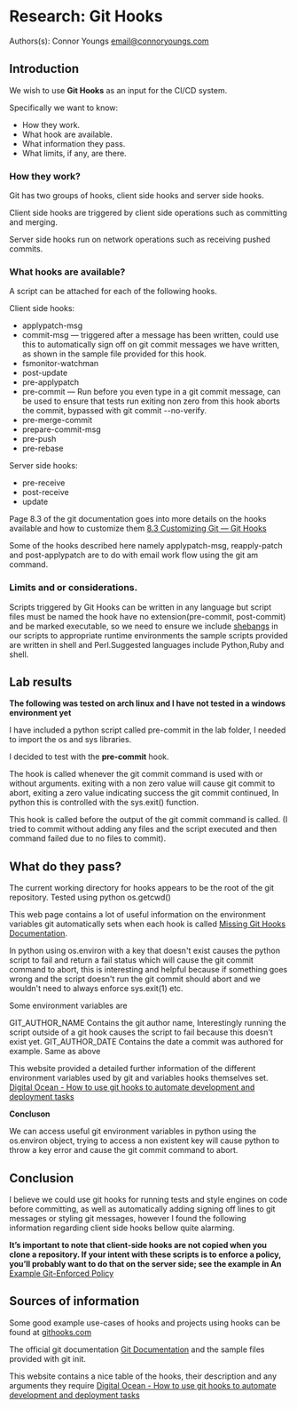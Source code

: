 # Research: Git Hooks
Authors(s):
  Connor Youngs
  <email@connoryoungs.com>

## Introduction

We wish to use **Git Hooks** as an input for the CI/CD system. 

Specifically we want to know:

* How they work.
* What hook are available.
* What information they pass.
* What limits, if any, are there.


### How they work?

Git has two groups of hooks, client side hooks and server side hooks.

Client side hooks are triggered by client side operations such as committing and merging.

Server side hooks run on network operations such as receiving pushed commits.

### What hooks are available? 

A script can be attached for each of the following hooks.

Client side hooks:
* applypatch-msg
* commit-msg — triggered after a message has been written, could use this to automatically sign off on git commit messages we have written, as shown in the sample file provided for this hook.
* fsmonitor-watchman
* post-update
* pre-applypatch
* pre-commit — Run before you even type in a git commit message, can be used to ensure that tests run exiting non zero from this hook aborts the commit, bypassed with git commit --no-verify.
* pre-merge-commit
* prepare-commit-msg 
* pre-push 
* pre-rebase

Server side hooks:
* pre-receive
* post-receive
* update

Page 8.3 of the git documentation goes into more details on the hooks available and how to customize them [8.3 Customizing Git — Git Hooks](https://git-scm.com/book/en/v2/Customizing-Git-Git-Hooks\))

Some of the hooks described here namely applypatch-msg, reapply-patch and post-applypatch are to do with email work flow using the git am command.
 

### Limits and or considerations.
 
Scripts triggered by Git Hooks can be written in any language but script files must be named the hook have no extension(pre-commit, post-commit) and be marked executable,
so we need to ensure we include [shebangs](https://en.wikipedia.org/wiki/Shebang_\(Unix\)) in our scripts to appropriate runtime environments the sample scripts provided are written in shell and Perl.Suggested languages include Python,Ruby and shell.


## Lab results

**The following was tested on arch linux and I have not tested in a windows environment yet**

I have included a python script called pre-commit in the lab folder, I needed to import the os and sys libraries. 

I decided to test with the **pre-commit** hook.

The hook is called whenever the git commit command is used with or without arguments. 
exiting with a non zero value will cause git commit to abort,
exiting a zero value indicating success the git commit continued,
In python this is controlled with the sys.exit() function.

This hook is called before the output of the git commit command is called. 
(I tried to commit without adding any files and the script executed and then command failed due to no files to commit).


## What do they pass?

The current working directory for hooks appears to be the root of the git repository.
Tested using python os.getcwd()

This web page contains a lot of useful information on the environment variables git automatically sets when each hook is called [Missing Git Hooks Documentation](https://longair.net/blog/2011/04/09/missing-git-hooks-documentation/).

In python using os.environ with a key that doesn't exist causes the python script to fail and return a fail status which will cause the git commit command to abort, this is interesting and helpful because if something goes wrong and the script doesn't run the git commit should abort and we wouldn't need to always enforce sys.exit(1) etc.

Some environment variables are

GIT_AUTHOR_NAME Contains the git author name, Interestingly running the script outside of a git hook causes the script to fail because this doesn't exist yet.
GIT_AUTHOR_DATE Contains the date a commit was authored for example. Same as above

This website provided a detailed further information of the different environment variables used by git and variables hooks themselves set. [Digital Ocean - How to use git hooks to automate development and deployment tasks](https://www.digitalocean.com/community/tutorials/how-to-use-git-hooks-to-automate-development-and-deployment-tasks)


**Concluson**

We can access useful git environment variables in python using the os.environ object, trying to access a non existent key will cause python to throw a key error and cause the git commit command to abort.


## Conclusion
I believe we could use git hooks for running tests and style engines on code before committing, as well as automatically adding signing off lines to git messages or styling git messages, however I found the following information regarding client side hooks bellow quite alarming.

**It’s important to note that client-side hooks are not copied when you clone a repository. If your intent with these scripts is to enforce a policy, you’ll probably want to do that on the server side; see the example in An** [Example Git-Enforced Policy](https://git-scm.com/book/en/v2/Customizing-Git-An-Example-Git-Enforced-Policy#_an_example_git_enforced_policy)

## Sources of information
Some good example use-cases of hooks and projects using hooks can be found at [githooks.com](https://githooks.com)

The official git documentation [Git Documentation](https://git-scm.com/book/en/v2/Customizing-Git-Git-Hooks) and the sample files provided with git init.

This website contains a nice table of the hooks, their description and any arguments they require [Digital Ocean - How to use git hooks to automate development and deployment tasks](https://www.digitalocean.com/community/tutorials/how-to-use-git-hooks-to-automate-development-and-deployment-tasks)

